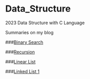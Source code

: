 # Data_Structure
2023 Data Structure with C Language

Summaries on my blog

###[Binary Search](https://helloparzival.tistory.com/entry/Data-Structure-%EC%9D%B4%EB%B6%84-%ED%83%90%EC%83%89Binary-Search)

###[Recursion](https://helloparzival.tistory.com/entry/Data-Structure-%EC%9E%AC%EA%B7%80Recursion)

###[Linear List](https://helloparzival.tistory.com/entry/Data-Structure-%EC%84%A0%ED%98%95-%EB%A6%AC%EC%8A%A4%ED%8A%B8Linear-List)

###[Linked List 1](https://helloparzival.tistory.com/entry/Data-Structure-%EC%97%B0%EA%B2%B0-%EB%A6%AC%EC%8A%A4%ED%8A%B8Linked-List)
